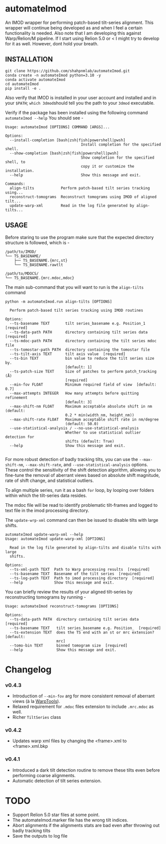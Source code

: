 # automateImod

An IMOD wrapper for performing patch-based tilt-series alignment.
This wrapper will continue being developed as and when I feel a certain functionality is needed.
Also note that I am developing this against Warp/Relion/M pipeline. If I start using Relion 5.0 or < I might try to
develop for it as well. However, dont hold your breath.

## INSTALLATION

```
git clone https://github.com/shahpnmlab/automateImod.git
conda create -n automateImod python=3.10 -y
conda activate automateImod
cd automateImod
pip install -e .
```

Also verify that IMOD is installed in your user account and installed and in your ```$PATH```; ```which 3dmod```should
tell you the path to your ```3dmod``` executable.

Verify if the package has been installed using the following command
```automateImod --help```
You should see -

```commandline
Usage: automateImod [OPTIONS] COMMAND [ARGS]...

Options:
  --install-completion [bash|zsh|fish|powershell|pwsh]
                                  Install completion for the specified shell.
  --show-completion [bash|zsh|fish|powershell|pwsh]
                                  Show completion for the specified shell, to
                                  copy it or customize the installation.
  --help                          Show this message and exit.

Commands:
  align-tilts            Perform patch-based tilt series tracking using...
  reconstruct-tomograms  Reconstruct tomograms using IMOD of aligned tilt...
  update-warp-xml        Read in the log file generated by align-tilts...

```

## USAGE

Before staring to use the program make sure that the expected directory structure is followed, which is -

```commandline
/path/to/IMOD/
└── TS_BASENAME/
    ├── TS_BASENAME.{mrc,st}
    └── TS_BASENAME.rawtlt

/path/to/MDOCS/
└── TS_BASENAME.{mrc.mdoc,mdoc}
```

The main sub-command that you will want to run is the ```align-tilts``` command

```commandline
python -m automateImod.run align-tilts [OPTIONS]

  Perform patch-based tilt series tracking using IMOD routines

Options:
  --ts-basename TEXT       tilt series_basename e.g. Position_1  [required]
  --ts-data-path PATH      directory containing tilt series data  [required]
  --ts-mdoc-path PATH      directory containing the tilt series mdoc file
  --ts-tomostar-path PATH  directory containing the tomostar file
  --ts-tilt-axis TEXT      tilt axis value  [required]
  --ts-bin TEXT            bin value to reduce the tilt series size by.
                           [default: 1]
  --ts-patch-size TEXT     Size of patches to perform patch_tracking (Å)
                           [required]
  --min-fov FLOAT          Minimum required field of view  [default: 0.7]
  --max-attempts INTEGER   How many attempts before quitting refinement
                           [default: 3]
  --max-shift-nm FLOAT     Maximum acceptable absolute shift in nm (default:
                           0.2 * min(width_nm, height_nm))
  --max-shift-rate FLOAT   Maximum acceptable shift rate in nm/degree
                           (default: 50.0)
  --use-statistical-analysis / --no-use-statistical-analysis
                           Whether to use statistical outlier detection for
                           shifts (default: True)
  --help                   Show this message and exit.


```
For more robust detection of badly tracking tilts, you can use the `--max-shift-nm`, `--max-shift-rate`, and `--use-statistical-analysis` options. These control the sensitivity of the shift detection algorithm, allowing you to fine-tune the removal of aberrant views based on absolute shift magnitude, rate of shift change, and statistical outliers.

To align multiple series, run it as a bash ```for``` loop, by looping over folders within which the tilt-series data
resides.

The mdoc file will be read to identify problematic tilt-frames and logged to text file in the imod processing directory. 

The ```update-wrp-xml``` command can then be issued to disable tilts with large shifts.
```commandline
automateImod update-warp-xml --help
Usage: automateImod update-warp-xml [OPTIONS]

  Read in the log file generated by align-tilts and disable tilts with large
  shifts.

Options:
  --ts-xml-path TEXT  Path to Warp processing results  [required]
  --ts-basename TEXT  Basename of the tilt series  [required]
  --ts-log-path TEXT  Path to imod processing directory  [required]
  --help              Show this message and exit.

```
You can briefly review the results of your aligned tilt-series by reconstructing tomograms by running -

```commandline
Usage: automateImod reconstruct-tomograms [OPTIONS]

Options:
  --ts-data-path PATH  directory containing tilt series data  [required]
  --ts-basename TEXT   tilt series_basename e.g. Position_  [required]
  --ts-extension TEXT  does the TS end with an st or mrc extension?  [default:
                       mrc]
  --tomo-bin TEXT      binned tomogram size  [required]
  --help               Show this message and exit.

```

# Changelog 
### v0.4.3
- Introduction of `--min-fov` arg for more consistent removal of aberrant views (à la
[WarpTools](https://github.com/warpem/warp/tree/main)).
- Relaxed requirement for `.mdoc` files extension to include `.mrc.mdoc` as well.
- Richer `TiltSeries` class

### v0.4.2
- Updates warp xml files by changing the \<frame\>.xml to \<frame\>.xml.bkp
### v0.4.1
- Introduced a dark tilt detection routine to remove these tilts even before performing coarse alignments.
- Automatic detection of tilt series extension.


# TODO
- Support Relion 5.0 star files at some point.
- The automateImod.marker file has the wrong tilt indices.
- Abort alignments if the alignments stats are bad even after throwing out badly tracking tilts
- Save the outputs to log file